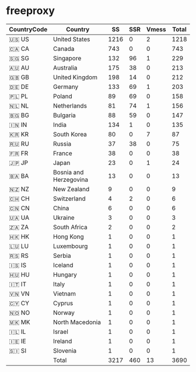 # freeproxy

|CountryCode|Country|SS|SSR|Vmess|Total|
|  ----  | ----  |  ----  | ----  |  ----  | ----  |
|🇺🇸 US|United States|1216|0|2|1218|
|🇨🇦 CA|Canada|743|0|0|743|
|🇸🇬 SG|Singapore|132|96|1|229|
|🇦🇺 AU|Australia|175|38|0|213|
|🇬🇧 GB|United Kingdom|198|14|0|212|
|🇩🇪 DE|Germany|133|69|1|203|
|🇵🇱 PL|Poland|89|69|0|158|
|🇳🇱 NL|Netherlands|81|74|1|156|
|🇧🇬 BG|Bulgaria|88|59|0|147|
|🇮🇳 IN|India|134|1|0|135|
|🇰🇷 KR|South Korea|80|0|7|87|
|🇷🇺 RU|Russia|37|38|0|75|
|🇫🇷 FR|France|38|0|0|38|
|🇯🇵 JP|Japan|23|0|1|24|
|🇧🇦 BA|Bosnia and Herzegovina|13|0|0|13|
|🇳🇿 NZ|New Zealand|9|0|0|9|
|🇨🇭 CH|Switzerland|4|2|0|6|
|🇨🇳 CN|China|6|0|0|6|
|🇺🇦 UA|Ukraine|3|0|0|3|
|🇿🇦 ZA|South Africa|2|0|0|2|
|🇭🇰 HK|Hong Kong|1|0|0|1|
|🇱🇺 LU|Luxembourg|1|0|0|1|
|🇷🇸 RS|Serbia|1|0|0|1|
|🇮🇸 IS|Iceland|1|0|0|1|
|🇭🇺 HU|Hungary|1|0|0|1|
|🇮🇹 IT|Italy|1|0|0|1|
|🇻🇳 VN|Vietnam|1|0|0|1|
|🇨🇾 CY|Cyprus|1|0|0|1|
|🇳🇴 NO|Norway|1|0|0|1|
|🇲🇰 MK|North Macedonia|1|0|0|1|
|🇮🇱 IL|Israel|1|0|0|1|
|🇮🇪 IE|Ireland|1|0|0|1|
|🇸🇮 SI|Slovenia|1|0|0|1|
||Total|3217|460|13|3690|
